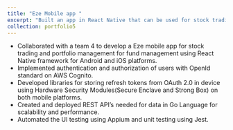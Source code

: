 ```yaml
---
title: "Eze Mobile app "
excerpt: "Built an app in React Native that can be used for stock trading and portfolio management<br/><img src='/images/ezeApp.png'>"
collection: portfolio5
---
```

* Collaborated with a team 4 to develop a Eze mobile app for stock trading and portfolio management for 
fund management using React Native framework for Android and iOS platforms.
* Implemented authentication and authorization of users with OpenId standard on AWS Cognito.
* Developed libraries for storing refresh tokens from OAuth 2.0 in device using Hardware Security 
Modules(Secure Enclave and Strong Box) on both mobile platforms.
* Created and deployed REST API’s needed for data in Go Language for scalability and performance.
* Automated the UI testing using Appium and unit testing using Jest.
